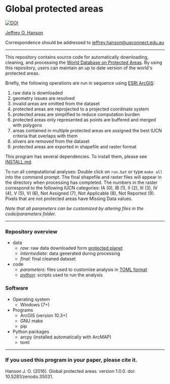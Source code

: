 Global protected areas
=================================================
[![DOI](https://zenodo.org/badge/18940/paleo13/global-protected-areas.svg)](https://zenodo.org/badge/latestdoi/18940/paleo13/global-protected-areas)

[Jeffrey O. Hanson](https://wwww.jeffrey-hanson.com)

Correspondence should be addressed to [jeffrey.hanson@uqconnect.edu.au](mailto:jeffrey.hanson@uqconnect.edu.au)

-----

This repository contains source code for automatically downloading, cleaning, and processing the [World Database on Protected Areas](http://www.protectedplanet.net/). By using this repository, users can maintain an up to date version of the world's protected areas.

Briefly, the following operations are run in sequence using [ESRI ArcGIS](https://www.esri.com/software/arcgis):

1. raw data is downloaded
2. geometry issues are resolved
3. invalid areas are omitted from the dataset
4. protected areas are reprojected to a projected coordinate system
5. protected areas are simplified to reduce computation burden
6. protected areas only represented as points are buffered and merged with polygons
7. areas contained in multiple protected areas are assigned the best IUCN criteria that overlaps with them
8. slivers are removed from the dataset
8. protected areas are exported in shapefile and raster format

This program has several dependencies. To install them, please see [INSTALL.md](https://github.com/paleo13/global-protected-areas/blob/master/INSTALL.md). 

To run all computational analyses: Double click on `run.bat` or type `make all` into the command prompt. The final shapefile and raster files will appear in the directory when processing has completed. The numbers in the raster correspond to the following IUCN categories: IA (0), IB (1), II (2), III (3), IV (4), V (5), VI (6), Not Assigned (7), Not Applicable (8), Not Reported (9). Pixels that are not protected areas have Missing Data values.

*Note that all parameters can be customized by altering files in the code/parameters folder.* 

-----

### Repository overview

* data
	+ _raw_: raw data downloaded form [protected planet](http://www.protectedplanet.net/)
	+ _intermediate_: data generated during processing
	+ _final_: final cleaned dataset
* code
	+ _parameters_: files used to customise analysis in [TOML format](https://github.com/toml-lang/toml)
	+ [_python_](https://www.python.org): scripts used to run the analysis 

### Software

* Operating system
	+ Windows (7+)
* Programs
	+ ArcGIS (version 10.3+)
	+ GNU make
	+ pip
* Python packages
	+ arcpy (installed automatically with ArcMAP)
	+ toml

-----

### If you used this program in your paper, please cite it.

Hanson J. O. (2016). Global protected areas. version 1.0.0. doi: 10.5281/zenodo.35031.
